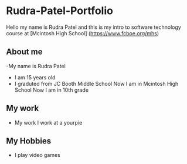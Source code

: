 # Rudra-Patel-Portfolio
Hello my name is Rudra Patel and this is my intro to software technology course at [Mcintosh High School] (https://www.fcboe.org/mhs)

## About me ##
-My name is Rudra Patel 
- I am 15 years old
- I graduted from JC Booth Middle School Now I am in Mcintosh High School Now I am in 10th grade
## My work
- My work I work at a yourpie
## My Hobbies
- I play video games
